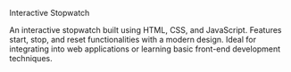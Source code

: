 Interactive Stopwatch

An interactive stopwatch built using HTML, CSS, and JavaScript. Features start, stop, and reset functionalities with a modern design. Ideal for integrating into web applications or learning basic front-end development techniques.

